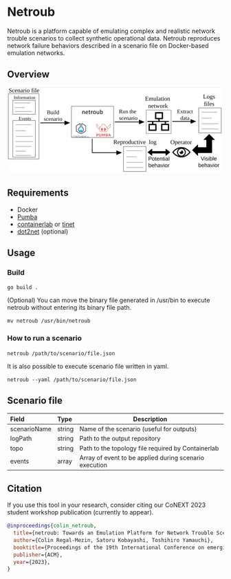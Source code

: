 # Netroub

Netroub is a platform capable of emulating complex and realistic network trouble scenarios to collect synthetic operational data.
Netroub reproduces network failure behaviors described in a scenario file on Docker-based emulation networks.

## Overview

![form](image/overview.png)

## Requirements

- Docker
- [Pumba](https://github.com/alexei-led/pumba)
- [containerlab](https://containerlab.dev/) or [tinet](https://github.com/tinynetwork/tinet)
- [dot2net](https://github.com/cpflat/dot2net) (optional)

## Usage

### Build

    go build .

  (Optional) You can move the binary file generated in /usr/bin to execute netroub without entering its binary file path.

    mv netroub /usr/bin/netroub

### How to run a scenario

    netroub /path/to/scenario/file.json

  It is also possible to execute scenario file written in yaml.

    netroub --yaml /path/to/scenario/file.json

## Scenario file

| Field        | Type   | Description
|:-------------|:------ |----------------
| scenarioName | string | Name of the scenario (useful for outputs)
| logPath      | string | Path to the output repository
| topo         | string | Path to the topology file required by Containerlab
| events       | array  | Array of event to be applied during scenario execution

## Citation

If you use this tool in your research, consider citing our CoNEXT 2023 student workshop publication (currently to appear).

``` bib
@inproceedings{colin_netroub,
  title={netroub: Towards an Emulation Platform for Network Trouble Scenarios},
  author={Colin Regal-Mezin, Satoru Kobayashi, Toshihiro Yamauchi},
  booktitle={Proceedings of the 19th International Conference on emerging Networking EXperiments and Technologies (CoNEXT’23) Student Workshop},
  publisher={ACM},
  year={2023},
}
```

